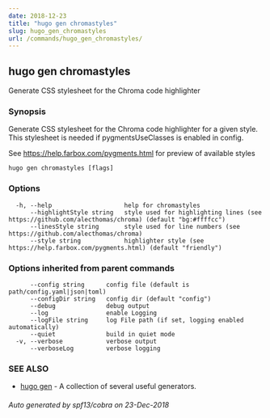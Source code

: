 ```yaml
---
date: 2018-12-23
title: "hugo gen chromastyles"
slug: hugo_gen_chromastyles
url: /commands/hugo_gen_chromastyles/
---
```

## hugo gen chromastyles

Generate CSS stylesheet for the Chroma code highlighter

### Synopsis

Generate CSS stylesheet for the Chroma code highlighter for a given style. This stylesheet is needed if pygmentsUseClasses is enabled in config.

See https://help.farbox.com/pygments.html for preview of available styles

```
hugo gen chromastyles [flags]
```

### Options

```
  -h, --help                    help for chromastyles
      --highlightStyle string   style used for highlighting lines (see https://github.com/alecthomas/chroma) (default "bg:#ffffcc")
      --linesStyle string       style used for line numbers (see https://github.com/alecthomas/chroma)
      --style string            highlighter style (see https://help.farbox.com/pygments.html) (default "friendly")
```

### Options inherited from parent commands

```
      --config string      config file (default is path/config.yaml|json|toml)
      --configDir string   config dir (default "config")
      --debug              debug output
      --log                enable Logging
      --logFile string     log File path (if set, logging enabled automatically)
      --quiet              build in quiet mode
  -v, --verbose            verbose output
      --verboseLog         verbose logging
```

### SEE ALSO

* [hugo gen](/commands/hugo_gen/)	 - A collection of several useful generators.

###### Auto generated by spf13/cobra on 23-Dec-2018
